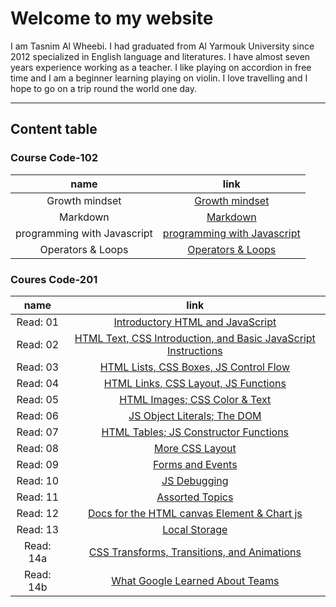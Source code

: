 # Welcome to my website
I am Tasnim Al Wheebi. I had graduated from Al Yarmouk University since 2012 specialized in English language and literatures. I have almost seven years experience working as a  teacher. I like playing on accordion in free time and I am a beginner learning playing on violin. I love travelling and I hope to go on a trip round the world one day.
 ***
 ## Content table

### Course Code-102

| name | link |
| :---:| :---:|
| Growth mindset | [Growth mindset](https://tasnimwheebi.github.io/Reading-Notes/growthminset) |
| Markdown | [Markdown](https://tasnimwheebi.github.io/Reading-Notes/markdown)
| programming with Javascript | [programming with Javascript ](https://tasnimwheebi.github.io/Reading-Notes/read-04)
| Operators & Loops | [Operators & Loops](https://tasnimwheebi.github.io/Reading-Notes/loops)

### Coures Code-201

| name | link |
| :---:| :---:|
| Read: 01 | [Introductory HTML and JavaScript](https://tasnimwheebi.github.io/Reading-Notes/read-01) |
| Read: 02 | [ HTML Text, CSS Introduction, and Basic JavaScript Instructions](https://tasnimwheebi.github.io/Reading-Notes/read-02) 
| Read: 03 | [HTML Lists, CSS Boxes, JS Control Flow](https://tasnimwheebi.github.io/Reading-Notes/read-03) 
| Read: 04| [HTML Links, CSS Layout, JS Functions](https://tasnimwheebi.github.io/Reading-Notes/read-04)
| Read: 05| [ HTML Images; CSS Color & Text](https://tasnimwheebi.github.io/Reading-Notes/read-05)
| Read: 06| [JS Object Literals; The DOM ](https://tasnimwheebi.github.io/Reading-Notes/read-06)
| Read: 07| [HTML Tables; JS Constructor Functions](https://tasnimwheebi.github.io/Reading-Notes/read-07)
| Read: 08| [More CSS Layout](https://tasnimwheebi.github.io/Reading-Notes/read-08)
| Read: 09| [Forms and Events](https://tasnimwheebi.github.io/Reading-Notes/read-09)
| Read: 10| [JS Debugging](https://tasnimwheebi.github.io/Reading-Notes/read-10)
| Read: 11| [Assorted Topics](https://tasnimwheebi.github.io/Reading-Notes/read-11)
| Read: 12| [Docs for the HTML canvas Element & Chart js](https://tasnimwheebi.github.io/Reading-Notes/read-12)
| Read: 13| [Local Storage](https://tasnimwheebi.github.io/Reading-Notes/read-13)
| Read: 14a| [CSS Transforms, Transitions, and Animations ](https://tasnimwheebi.github.io/Reading-Notes/read-14a)
| Read: 14b| [What Google Learned About Teams](https://tasnimwheebi.github.io/Reading-Notes/read-14b)

